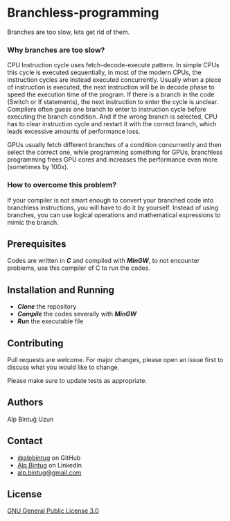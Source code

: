 # Branchless-programming
Branches are too slow, lets get rid of them.

### Why branches are too slow?

CPU Instruction cycle uses fetch-decode-execute pattern. In simple CPUs this cycle is executed sequentially, in most of the modern CPUs, the instruction cycles are instead executed concurrently. Usually when a piece of instruction is executed, the next instruction will be in decode phase to speed the execution time of the program. If there is a branch in the code (Switch or If statements), the next instruction to enter the cycle is unclear. Compilers often guess one branch to enter to instruction cycle before executing the branch condition. And if the wrong branch is selected, CPU has to clear instruction cycle and restart it with the correct branch, which leads excessive amounts of performance loss. 

GPUs usually fetch different branches of a condition concurrently and then select the correct one, while programming something for GPUs, branchless programming frees GPU cores and increases the performance even more (sometimes by 100x).

### How to overcome this problem?

If your compiler is not smart enough to convert your branched code into branchless instructions, you will have to do it by yourself. Instead of using branches, you can use logical operations and mathematical expressions to mimic the branch.

## Prerequisites

Codes are written in ***C*** and compiled with ***MinGW***, to not encounter problems, use this compiler of C to run the codes.

## Installation and Running

- ***Clone*** the repository
- ***Compile*** the codes severally with ***MinGW***
- ***Run*** the executable file

## Contributing
Pull requests are welcome. For major changes, please open an issue first to discuss what you would like to change.

Please make sure to update tests as appropriate.

## Authors
Alp Bintuğ Uzun

## Contact
- [@alpbintug](https://github.com/alpbintug) on GitHub
- [Alp Bintug](www.linkedin.com/in/alpbintug) on LinkedIn
- alp.bintug@gmail.com

## License
[GNU General Public License 3.0](https://www.gnu.org/licenses/gpl-3.0.en.html)
